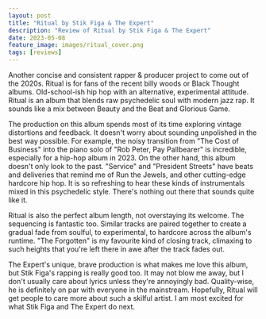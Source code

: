 ```yaml
---
layout: post
title: "Ritual by Stik Figa & The Expert"
description: "Review of Ritual by Stik Figa & The Expert"
date: 2023-05-08
feature_image: images/ritual_cover.png
tags: [reviews]
---
```


Another concise and consistent rapper & producer project to come out of the 2020s. Ritual is for fans of the recent billy woods or Black Thought albums. Old-school-ish hip hop with an alternative, experimental attitude. Ritual is an album that blends raw psychedelic soul with modern jazz rap. It sounds like a mix between Beauty and the Beat and Glorious Game.

<!--more-->

The production on this album spends most of its time exploring vintage distortions and feedback. It doesn't worry about sounding unpolished in the best way possible. For example, the noisy transition from "The Cost of Business" into the piano solo of "Rob Peter, Pay Pallbearer" is incredible, especially for a hip-hop album in 2023. On the other hand, this album doesn't only look to the past. "Service" and "President Streets" have beats and deliveries that remind me of Run the Jewels, and other cutting-edge hardcore hip hop. It is so refreshing to hear these kinds of instrumentals mixed in this psychedelic style. There's nothing out there that sounds quite like it.

Ritual is also the perfect album length, not overstaying its welcome. The sequencing is fantastic too. Similar tracks are paired together to create a gradual fade from soulful, to experimental, to hardcore across the album's runtime. "The Forgotten" is my favourite kind of closing track, climaxing to such heights that you're left there in awe after the track fades out.

The Expert's unique, brave production is what makes me love this album, but Stik Figa's rapping is really good too. It may not blow me away, but I don't usually care about lyrics unless they're annoyingly bad. Quality-wise, he is definitely on par with everyone in the mainstream. Hopefully, Ritual will get people to care more about such a skilful artist. I am most excited for what Stik Figa and The Expert do next.
